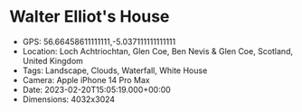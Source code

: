 # Walter Elliot's House

- GPS: 56.66458611111111,-5.037111111111111
- Location: Loch Achtriochtan, Glen Coe, Ben Nevis & Glen Coe, Scotland, United Kingdom
- Tags: Landscape, Clouds, Waterfall, White House
- Camera: Apple iPhone 14 Pro Max
- Date: 2023-02-20T15:05:19.000+00:00
- Dimensions: 4032x3024
